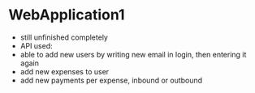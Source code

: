 # WebApplication1

- still unfinished completely
- API used:
- able to add new users by writing new email in login, then entering it again
- add new expenses to user
- add new payments per expense, inbound or outbound
